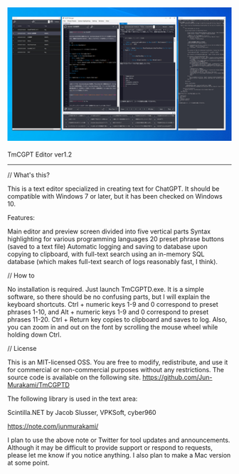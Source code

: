 ![Screenshot](./docs/images/screenshot_v01.jpg)
------------------------

TmCGPT Editor ver1.2

------------------------



// What's this?

This is a text editor specialized in creating text for ChatGPT. It should be compatible with Windows 7 or later, but it has been checked on Windows 10.

Features:

Main editor and preview screen divided into five vertical parts
Syntax highlighting for various programming languages
20 preset phrase buttons (saved to a text file)
Automatic logging and saving to database upon copying to clipboard, with full-text search using an in-memory SQL database (which makes full-text search of logs reasonably fast, I think).


// How to

No installation is required. Just launch TmCGPTD.exe. It is a simple software, so there should be no confusing parts, but I will explain the keyboard shortcuts.
Ctrl + numeric keys 1-9 and 0 correspond to preset phrases 1-10, and Alt + numeric keys 1-9 and 0 correspond to preset phrases 11-20.
Ctrl + Return key copies to clipboard and saves to log.
Also, you can zoom in and out on the font by scrolling the mouse wheel while holding down Ctrl.


// License

This is an MIT-licensed OSS. You are free to modify, redistribute, and use it for commercial or non-commercial purposes without any restrictions.
The source code is available on the following site.
https://github.com/Jun-Murakami/TmCGPTD


The following library is used in the text area:

Scintilla.NET by Jacob Slusser, VPKSoft, cyber960




https://note.com/junmurakami/

I plan to use the above note or Twitter for tool updates and announcements. Although it may be difficult to provide support or respond to requests, please let me know if you notice anything. I also plan to make a Mac version at some point.
